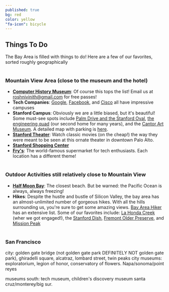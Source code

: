 ```yaml
---
published: true
bg: red
color: yellow
"fa-icon": bicycle
---
```




















## Things To Do

The Bay Area is filled with things to do!  Here are a few of our favorites, sorted roughly geographically<br><br>

### Mountain View Area (close to the museum and the hotel) <br>
- **[Computer History Museum](http://www.computerhistory.org/)**:  Of course this tops the list!  Email us at roshnivinith@gmail.com for free passes! <br>
- **Tech Companies**:  [Google](https://goo.gl/maps/bPbgYhryxiN2), [Facebook](https://goo.gl/maps/KwvFRBggN9w), and [Cisco](https://goo.gl/maps/HTYtAzco5Vp) all have impressive campuses <br>
- **Stanford Campus**:  Obviously we are a little biased, but it's beautiful!  Some must-see spots include [Palm Drive and the Stanford Oval](https://goo.gl/maps/61bb2fPvPKF2), [the engineering quad](https://goo.gl/maps/uwP2sfPy46E2) (our second home for many years), and the [Cantor Art Museum](http://museum.stanford.edu/).  A detailed map with parking is [here](http://maps.stanford.edu/sites/all/lbre-shared/files/maps/files/shared/file/maps_records/Parking_And_Circulation_Map.pdf). <br>
- **[Stanford Theater](http://www.stanfordtheatre.org/)**:  Watch classic movies (on the cheap!) the way they were meant to be seen at this ornate theater in downtown Palo Alto.<br>
- **[Stanford Shopping Center](http://www.simon.com/mall/stanford-shopping-center)**<br>
- **[Fry's](http://www.frys.com/)**:  The world-famous supermarket for tech enthusiasts.  Each location has a different theme! <br><br>

### Outdoor Activities still relatively close to Mountain View <br>
- **[Half Moon Bay](http://www.visithalfmoonbay.org/)**:  The closest beach.  But be warned:  the Pacific Ocean is always, always freezing!<br>
- **Hikes**:  Despite the hustle and bustle of Silicon Valley, the bay area has an almost-unlimited number of gorgeous hikes.  With all the hills surrounding us, you're sure to get some amazing views.  [Bay Area Hiker](http://bahiker.com/) has an extensive list.  Some of our favorites include:  [La Honda Creek](http://www.openspace.org/preserves/la-honda-creek) (wher we got engaged!), the [Stanford Dish](https://dish.stanford.edu/), [Fremont Older Preserve](http://www.openspace.org/preserves/fremont-older), and [Mission Peak](http://www.ebparks.org/parks/mission)<br><br>

### San Francisco <br>
city: golden gate bridge (not golden gate park DEFINITELY NOT golden gate park), ghiradelli square, alcatraz, lombard street, twin peaks
city museums: exploratorium, legion of honor, conservatory of flowers.
Napa/sonoma/point reyes

museums south: tech museum, children's discovery museum
santa cruz/monterey/big sur.